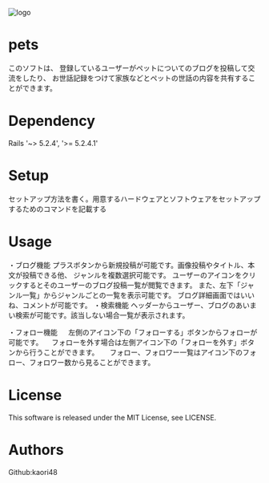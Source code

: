 ![logo ](https://user-images.githubusercontent.com/59257057/77410560-644b5200-6dfe-11ea-977c-84e615868c96.png)
# pets
このソフトは、
登録しているユーザーがペットについてのブログを投稿して交流をしたり、
お世話記録をつけて家族などとペットの世話の内容を共有することができます。

# Dependency
Rails '~> 5.2.4', '>= 5.2.4.1'

# Setup
セットアップ方法を書く。用意するハードウェアとソフトウェアをセットアップするためのコマンドを記載する

# Usage
・ブログ機能
  プラスボタンから新規投稿が可能です。画像投稿やタイトル、本文が投稿できる他、
  ジャンルを複数選択可能です。
  ユーザーのアイコンをクリックするとそのユーザーのブログ投稿一覧が閲覧できます。
  また、左下「ジャンル一覧」からジャンルごとの一覧を表示可能です。
  ブログ詳細画面ではいいね、コメントが可能です。
・検索機能
  ヘッダーからユーザー、ブログのあいまい検索が可能です。該当しない場合一覧が表示されます。

・フォロー機能
　 左側のアイコン下の「フォローする」ボタンからフォローが可能です。
 　フォローを外す場合は左側アイコン下の「フォローを外す」ボタンから行うことができます。
　 フォロー、フォロワー一覧はアイコン下のフォロー、フォロワー数から見ることができます。


# License
This software is released under the MIT License, see LICENSE.

# Authors
Github:kaori48
